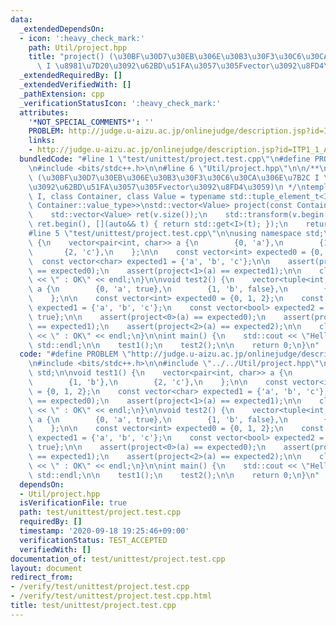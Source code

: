 ```yaml
---
data:
  _extendedDependsOn:
  - icon: ':heavy_check_mark:'
    path: Util/project.hpp
    title: "project() (\u30BF\u30D7\u30EB\u306E\u30B3\u30F3\u30C6\u30CA\u306E\u7B2C\
      \ I \u8981\u7D20\u3092\u62BD\u51FA\u3057\u305Fvector\u3092\u8FD4\u3059)"
  _extendedRequiredBy: []
  _extendedVerifiedWith: []
  _pathExtension: cpp
  _verificationStatusIcon: ':heavy_check_mark:'
  attributes:
    '*NOT_SPECIAL_COMMENTS*': ''
    PROBLEM: http://judge.u-aizu.ac.jp/onlinejudge/description.jsp?id=ITP1_1_A
    links:
    - http://judge.u-aizu.ac.jp/onlinejudge/description.jsp?id=ITP1_1_A
  bundledCode: "#line 1 \"test/unittest/project.test.cpp\"\n#define PROBLEM \"http://judge.u-aizu.ac.jp/onlinejudge/description.jsp?id=ITP1_1_A\"\
    \n#include <bits/stdc++.h>\n\n#line 6 \"Util/project.hpp\"\n\n/**\n * @brief project()\
    \ (\u30BF\u30D7\u30EB\u306E\u30B3\u30F3\u30C6\u30CA\u306E\u7B2C I \u8981\u7D20\
    \u3092\u62BD\u51FA\u3057\u305Fvector\u3092\u8FD4\u3059)\n */\ntemplate <std::size_t\
    \ I, class Container, class Value = typename std::tuple_element_t<I, typename\
    \ Container::value_type>>\nstd::vector<Value> project(const Container& v) {\n\
    \    std::vector<Value> ret(v.size());\n    std::transform(v.begin(), v.end(),\
    \ ret.begin(), [](auto&& t) { return std::get<I>(t); });\n    return ret;\n}\n\
    #line 5 \"test/unittest/project.test.cpp\"\n\nusing namespace std;\n\nvoid test1()\
    \ {\n    vector<pair<int, char>> a {\n        {0, 'a'},\n        {1, 'b'},\n \
    \       {2, 'c'},\n    };\n\n    const vector<int> expected0 = {0, 1, 2};\n  \
    \  const vector<char> expected1 = {'a', 'b', 'c'};\n\n    assert(project<0>(a)\
    \ == expected0);\n    assert(project<1>(a) == expected1);\n\n    clog << __func__\
    \ << \" : OK\" << endl;\n}\n\nvoid test2() {\n    vector<tuple<int, char, bool>>\
    \ a {\n        {0, 'a', true},\n        {1, 'b', false},\n        {2, 'c', true},\n\
    \    };\n\n    const vector<int> expected0 = {0, 1, 2};\n    const vector<char>\
    \ expected1 = {'a', 'b', 'c'};\n    const vector<bool> expected2 = {true, false,\
    \ true};\n\n    assert(project<0>(a) == expected0);\n    assert(project<1>(a)\
    \ == expected1);\n    assert(project<2>(a) == expected2);\n\n    clog << __func__\
    \ << \" : OK\" << endl;\n}\n\nint main() {\n    std::cout << \"Hello World\" <<\
    \ std::endl;\n\n    test1();\n    test2();\n\n    return 0;\n}\n"
  code: "#define PROBLEM \"http://judge.u-aizu.ac.jp/onlinejudge/description.jsp?id=ITP1_1_A\"\
    \n#include <bits/stdc++.h>\n\n#include \"../../Util/project.hpp\"\n\nusing namespace\
    \ std;\n\nvoid test1() {\n    vector<pair<int, char>> a {\n        {0, 'a'},\n\
    \        {1, 'b'},\n        {2, 'c'},\n    };\n\n    const vector<int> expected0\
    \ = {0, 1, 2};\n    const vector<char> expected1 = {'a', 'b', 'c'};\n\n    assert(project<0>(a)\
    \ == expected0);\n    assert(project<1>(a) == expected1);\n\n    clog << __func__\
    \ << \" : OK\" << endl;\n}\n\nvoid test2() {\n    vector<tuple<int, char, bool>>\
    \ a {\n        {0, 'a', true},\n        {1, 'b', false},\n        {2, 'c', true},\n\
    \    };\n\n    const vector<int> expected0 = {0, 1, 2};\n    const vector<char>\
    \ expected1 = {'a', 'b', 'c'};\n    const vector<bool> expected2 = {true, false,\
    \ true};\n\n    assert(project<0>(a) == expected0);\n    assert(project<1>(a)\
    \ == expected1);\n    assert(project<2>(a) == expected2);\n\n    clog << __func__\
    \ << \" : OK\" << endl;\n}\n\nint main() {\n    std::cout << \"Hello World\" <<\
    \ std::endl;\n\n    test1();\n    test2();\n\n    return 0;\n}\n"
  dependsOn:
  - Util/project.hpp
  isVerificationFile: true
  path: test/unittest/project.test.cpp
  requiredBy: []
  timestamp: '2020-09-18 19:25:46+09:00'
  verificationStatus: TEST_ACCEPTED
  verifiedWith: []
documentation_of: test/unittest/project.test.cpp
layout: document
redirect_from:
- /verify/test/unittest/project.test.cpp
- /verify/test/unittest/project.test.cpp.html
title: test/unittest/project.test.cpp
---
```

